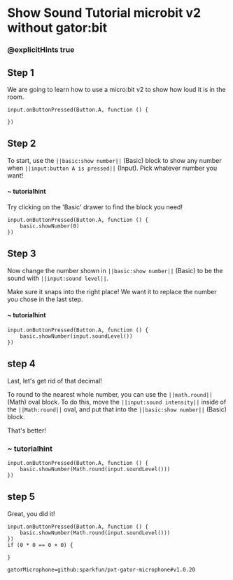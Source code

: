 # Show Sound Tutorial microbit v2 without gator:bit
### @explicitHints true

<!-- Tutorial: https://makecode.microbit.org/#tutorial:35035-43801-27844-14928 -->

## Step 1

We are going to learn how to use a micro:bit v2 to show how loud it is in the room.

```template
input.onButtonPressed(Button.A, function () {

})
```

## Step 2

To start, use the ``||basic:show number||`` (Basic) block to show any number when ``||input:button A is pressed||`` (Input). Pick whatever number you want!

#### ~ tutorialhint
Try clicking on the 'Basic' drawer to find the block you need!

```blocks
input.onButtonPressed(Button.A, function () {
	basic.showNumber(0)
})
```

## Step 3

Now change the number shown in ``||basic:show number||`` (Basic) to be the sound with ``||input:sound level||``.

Make sure it snaps into the right place! We want it to replace the number you chose in the last step.

#### ~ tutorialhint

```blocks
input.onButtonPressed(Button.A, function () {
    basic.showNumber(input.soundLevel())
})
```

## step 4

Last, let's get rid of that decimal!

To round to the nearest whole number, you can use the ``||math.round||`` (Math) oval block. To do this, move the ``||input:sound intensity||`` inside of the ``||Math:round||`` oval, and put that into the ``||basic:show number||`` (Basic) block.

That's better!

### ~ tutorialhint
```blocks
input.onButtonPressed(Button.A, function () {
    basic.showNumber(Math.round(input.soundLevel()))
})
```

## step 5
Great, you did it!

```ghost
input.onButtonPressed(Button.A, function () {
    basic.showNumber(Math.round(input.soundLevel()))
})
if (0 * 0 == 0 + 0) {

}

```

```package
gatorMicrophone=github:sparkfun/pxt-gator-microphone#v1.0.20
```
